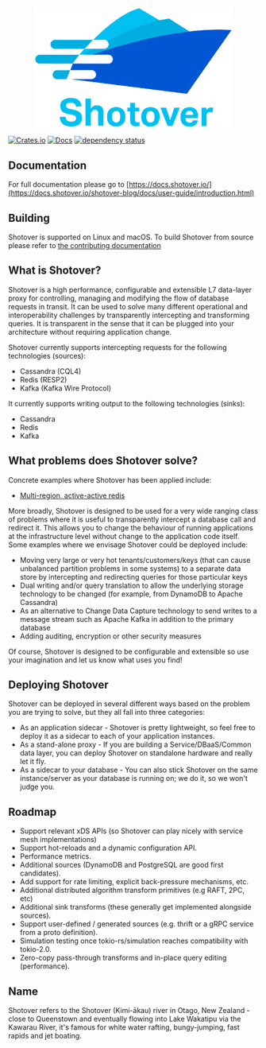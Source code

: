 <p align="center">
  <img width="400px" alt="Shotover logo" src="docs/src/logo.png">
</p>

[![Crates.io](https://img.shields.io/crates/v/shotover.svg)](https://crates.io/crates/shotover)
[![Docs](https://docs.rs/shotover/badge.svg)](https://docs.rs/shotover)
[![dependency status](https://deps.rs/repo/github/shotover/shotover-proxy/status.svg)](https://deps.rs/repo/github/shotover/shotover-proxy)

## Documentation

For full documentation please go to [https://docs.shotover.io/](https://docs.shotover.io/shotover-blog/docs/user-guide/introduction.html)

## Building

Shotover is supported on Linux and macOS.
To build Shotover from source please refer to [the contributing documentation](https://docs.shotover.io/shotover-blog/docs/contributing.html)

## What is Shotover?

Shotover is a high performance, configurable and extensible L7 data-layer proxy for controlling, managing and modifying the flow of database requests in transit. It can be used to solve many different operational and interoperability challenges by transparently intercepting and transforming queries. It is transparent in the sense that it can be plugged into your architecture without requiring application change.

Shotover currently supports intercepting requests for the following technologies (sources):

* Cassandra (CQL4)
* Redis (RESP2)
* Kafka (Kafka Wire Protocol)

It currently supports writing output to the following technologies (sinks):

* Cassandra
* Redis
* Kafka

## What problems does Shotover solve?

Concrete examples where Shotover has been applied include:

* [Multi-region, active-active redis](https://github.com/shotover/shotover-examples/tree/main/redis-backup-cluster)
<!--* [Cassandra query caching in redis, with a query audit trail sent to kafka](shotover-proxy/tests/test-configs/cass-redis-kafka/)-->

More broadly, Shotover is designed to be used for a very wide ranging class of problems where it is useful to transparently intercept a database call and redirect it. This allows you to change the behaviour of running applications at the infrastructure level without change to the application code itself.
Some examples where we envisage Shotover could be deployed include:

* Moving very large or very hot tenants/customers/keys (that can cause unbalanced partition problems in some systems) to a separate data store by intercepting and redirecting queries for those particular keys
* Dual writing and/or query translation to allow the underlying storage technology to be changed (for example, from DynamoDB to Apache Cassandra)
* As an alternative to Change Data Capture technology to send writes to a message stream such as Apache Kafka in addition to the primary database
* Adding auditing, encryption or other security measures

Of course, Shotover is designed to be configurable and extensible so use your imagination and let us know what uses you find!

## Deploying Shotover

Shotover can be deployed in several different ways based on the problem you are trying to solve, but they all fall into three categories:

* As an application sidecar - Shotover is pretty lightweight, so feel free to deploy it as a sidecar to each of your application
instances.
* As a stand-alone proxy - If you are building a Service/DBaaS/Common data layer, you can deploy Shotover on standalone hardware
and really let it fly.
* As a sidecar to your database - You can also stick Shotover on the same instance/server as your database is running on; we do it, so
we won't judge you.

## Roadmap

* Support relevant xDS APIs (so Shotover can play nicely with service mesh implementations)
* Support hot-reloads and a dynamic configuration API.
* Performance metrics.
* Additional sources (DynamoDB and PostgreSQL are good first candidates).
* Add support for rate limiting, explicit back-pressure mechanisms, etc.
* Additional distributed algorithm transform primitives (e.g RAFT, 2PC, etc)
* Additional sink transforms (these generally get implemented alongside sources).
* Support user-defined / generated sources (e.g. thrift or a gRPC service from a proto definition).
* Simulation testing once tokio-rs/simulation reaches compatibility with tokio-2.0.
* Zero-copy pass-through transforms and in-place query editing (performance).

## Name

Shotover refers to the Shotover (Kimi-ākau) river in Otago, New Zealand - close to Queenstown and eventually flowing into Lake Wakatipu
via the Kawarau River, it's famous for white water rafting, bungy-jumping, fast rapids and jet boating.
